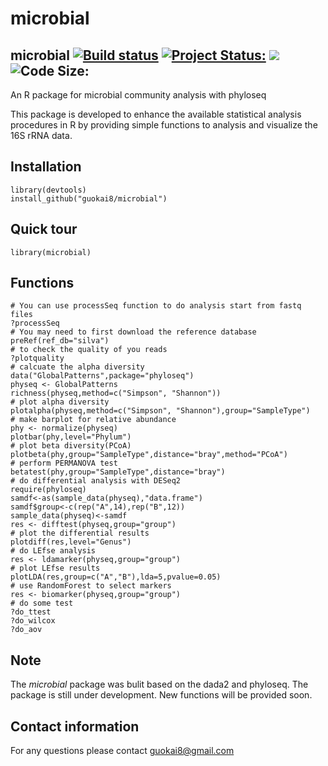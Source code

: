 # microbial
## microbial <a href="https://travis-ci.org/guokai8/microbial"><img src="https://travis-ci.org/guokai8/microbial.svg" alt="Build status"></a>  [![Project Status:](http://www.repostatus.org/badges/latest/active.svg)](http://www.repostatus.org/#active)  [![](https://img.shields.io/badge/devel%20version-0.0.10-green.svg)](https://github.com/guokai8/microbial)  ![Code Size:](https://img.shields.io/github/languages/code-size/guokai8/microbial)
An R package for microbial community analysis with phyloseq

This package is developed to enhance the available statistical analysis procedures in R by providing simple functions to analysis and visualize the 16S rRNA data. 

## Installation
```
library(devtools)
install_github("guokai8/microbial")
``` 
## Quick tour
```{r} 
library(microbial)
```   
## Functions
```
# You can use processSeq function to do analysis start from fastq files
?processSeq
# You may need to first download the reference database
preRef(ref_db="silva")
# to check the quality of you reads
?plotquality
# calcuate the alpha diversity 
data("GlobalPatterns",package="phyloseq")
physeq <- GlobalPatterns
richness(physeq,method=c("Simpson", "Shannon"))
# plot alpha diversity
plotalpha(physeq,method=c("Simpson", "Shannon"),group="SampleType")
# make barplot for relative abundance
phy <- normalize(physeq)
plotbar(phy,level="Phylum")
# plot beta diversity(PCoA)
plotbeta(phy,group="SampleType",distance="bray",method="PCoA")
# perform PERMANOVA test
betatest(phy,group="SampleType",distance="bray")
# do differential analysis with DESeq2
require(phyloseq)
samdf<-as(sample_data(physeq),"data.frame")
samdf$group<-c(rep("A",14),rep("B",12))
sample_data(physeq)<-samdf
res <- difftest(physeq,group="group")
# plot the differential results
plotdiff(res,level="Genus")
# do LEfse analysis
res <- ldamarker(physeq,group="group")
# plot LEfse results
plotLDA(res,group=c("A","B"),lda=5,pvalue=0.05)
# use RandomForest to select markers
res <- biomarker(physeq,group="group")
# do some test
?do_ttest
?do_wilcox
?do_aov
```
## Note
The _microbial_ package was bulit based on the dada2 and  phyloseq. The package is still under development. New functions will be provided soon.

## Contact information

For any questions please contact guokai8@gmail.com

